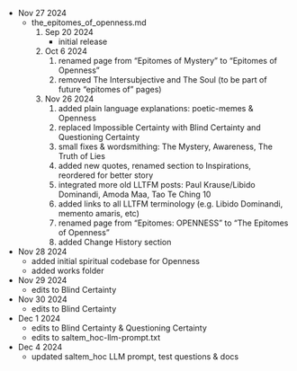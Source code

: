 * Nov 27 2024
   * the_epitomes_of_openness.md
     1. Sep 20 2024
         * initial release
     2. Oct 6 2024
         1. renamed page from “Epitomes of Mystery” to “Epitomes of Openness”
         2. removed The Intersubjective and The Soul (to be part of future “epitomes of” pages)
     3. Nov 26 2024
         1. added plain language explanations: poetic-memes & Openness
         2. replaced Impossible Certainty with Blind Certainty and Questioning Certainty 
         3. small fixes & wordsmithing: The Mystery, Awareness, The Truth of Lies
         4. added new quotes, renamed section to Inspirations, reordered for better story 
         5. integrated more old LLTFM posts: Paul Krause/Libido Dominandi, Amoda Maa, Tao Te Ching 10 
         6. added links to all LLTFM terminology (e.g. Libido Dominandi, memento amaris, etc)
         7. renamed page from “Epitomes: OPENNESS” to “The Epitomes of Openness” 
         8. added Change History section
* Nov 28 2024
  * added initial spiritual codebase for Openness
  * added works folder
* Nov 29 2024
  * edits to Blind Certainty
* Nov 30 2024
  * edits to Blind Certainty
* Dec 1 2024
  * edits to Blind Certainty & Questioning Certainty
  * edits to saltem_hoc-llm-prompt.txt
* Dec 4 2024
  * updated saltem_hoc LLM prompt, test questions & docs
